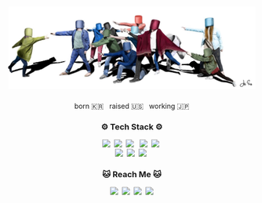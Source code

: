 <h1><img src="./asa.jpg" alt="Drawing" /></h1>

<p align="center">born 🇰🇷 &nbsp; raised 🇺🇸  &nbsp; working 🇯🇵</p>

<div align="center">
  <h3>⚙️ Tech Stack ⚙️</h3> 
  <img src="https://img.shields.io/badge/C-A8B9CC?style=flat-square&logo=C&logoColor=white"/></a>&nbsp;
  <img src="https://img.shields.io/badge/C++-00599C?style=flat-square&logo=C%2B%2B&logoColor=white"/></a>&nbsp;
  <img src="https://img.shields.io/badge/CSS3-1572B6?style=flat-square&logo=CSS3&logoColor=white"/> &nbsp;
  <img src="https://img.shields.io/badge/JavaScript-F7DF1E?style=flat-square&logo=JavaScript&logoColor=white"/>&nbsp;
  <img src="https://img.shields.io/badge/HTML5-E34F26?style=flat-square&logo=html5&logoColor=white"/>&nbsp;
  <br>
  <img src="https://img.shields.io/badge/jira-0052CC?style=flat-square&logo=jira-software&logoColor=white"/>&nbsp;
  <img src="https://img.shields.io/badge/Lightsail-333664?style=flat-square&logo=amazon-aws&logoColor=white"/></a>&nbsp;
  <img src="https://img.shields.io/badge/Node.js-339933?style=flat-square&logo=node-dot-js&logoColor=white"/>&nbsp;
</div>

<div align='center'>
  <h3>🐱 Reach Me 🐱</h3>
    <a href="https://www.jiieu.com"><img src="https://img.shields.io/badge/Tech%20Blog-CC0000?style=flat-square&logo=jekyll&logoColor=white&link=https://www.jiieu.com"/></a>&nbsp
  <a href="https://www.instagram.com/jiidraws/"><img src="https://img.shields.io/badge/Instagram-E4405F?style=flat-square&logo=Instagram&logoColor=white&link=https://www.instagram.com/jiidraws/"/></a>&nbsp;
  <a href="https://www.linkedin.com/in/eujii"><img src="https://img.shields.io/badge/LinkedIn-0A66C2?style=flat-square&logo=linkedin&logoColor=white"/></a>&nbsp;
  <a href="mailto: j2ieu@pm.me"><img src="https://img.shields.io/badge/ProtonMail-8B89CC?style=flat-square&logo=protonmail&logoColor=white"/></a>
</div>
